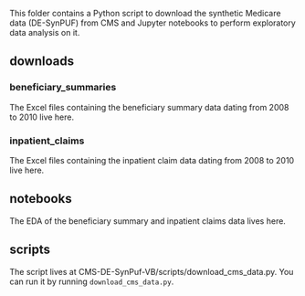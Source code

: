 This folder contains a Python script to download the synthetic Medicare data (DE-SynPUF) from CMS and Jupyter notebooks to perform exploratory data analysis on it.


## downloads
### beneficiary_summaries
The Excel files containing the beneficiary summary data dating from 2008 to 2010 live here.

### inpatient_claims
The Excel files containing the inpatient claim data dating from 2008 to 2010 live here.

## notebooks
The EDA of the beneficiary summary and inpatient claims data lives here.

## scripts
The script lives at CMS-DE-SynPuf-VB/scripts/download_cms_data.py. You can run it by running `download_cms_data.py`.

